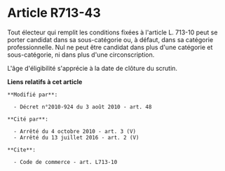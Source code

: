 # Article R713-43

Tout électeur qui remplit les conditions fixées à l'article L. 713-10 peut se porter candidat dans sa sous-catégorie ou, à
défaut, dans sa catégorie professionnelle. Nul ne peut être candidat dans plus d'une catégorie et sous-catégorie, ni dans
plus d'une circonscription.

L'âge d'éligibilité s'apprécie à la date de clôture du scrutin.

**Liens relatifs à cet article**

	**Modifié par**:

	  - Décret n°2010-924 du 3 août 2010 - art. 48

	**Cité par**:

	  - Arrêté du 4 octobre 2010 - art. 3 (V)
	  - Arrêté du 13 juillet 2016 - art. 2 (V)

	**Cite**:

	  - Code de commerce - art. L713-10
